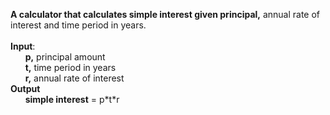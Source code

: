 <b>A calculator that calculates simple interest given principal,</b> annual rate of interest and time period in years. <br/>
<br/>
<b>Input</b>:<br/>
&nbsp;&nbsp;&nbsp;&nbsp;&nbsp;&nbsp;<b>p,</b> principal amount<br/>
&nbsp;&nbsp;&nbsp;&nbsp;&nbsp;&nbsp;<b>t,</b> time period in years<br/>
&nbsp;&nbsp;&nbsp;&nbsp;&nbsp;&nbsp;<b>r,</b> annual rate of interest<br/>
<b>Output</b><br/>
&nbsp;&nbsp;&nbsp;&nbsp;&nbsp;&nbsp;<b>simple interest</b> = p\*t\*r<br/>

